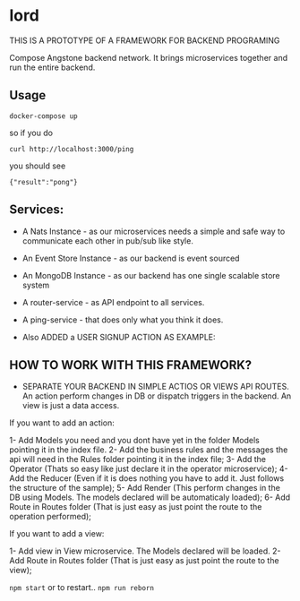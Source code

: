 # lord

THIS IS A PROTOTYPE OF A FRAMEWORK FOR BACKEND PROGRAMING

Compose Angstone backend network.
It brings microservices together and run the entire backend.

## Usage

```docker-compose up```

so if you do

```curl http://localhost:3000/ping```

you should see

``{"result":"pong"}``

## Services:

* A Nats Instance - as our microservices needs a simple  and safe way to communicate each other in pub/sub like style.
* An Event Store Instance - as our backend is event sourced
* An MongoDB Instance - as our backend has one single scalable store system

* A router-service - as API endpoint to all services.
* A ping-service - that does only what you think it does.
* Also ADDED a USER SIGNUP ACTION AS EXAMPLE:

## HOW TO WORK WITH THIS FRAMEWORK?

* SEPARATE YOUR BACKEND IN SIMPLE ACTIOS OR VIEWS API ROUTES.
An action perform changes in DB or dispatch triggers in the backend.
An view is just a data access.

If you want to add an action:

1- Add Models you need and you dont have yet in the folder Models pointing it in the index file.
2- Add the business rules and the messages the api will need in the Rules folder pointing it in the index file;
3- Add the Operator (Thats so easy like just declare it in the operator microservice);
4- Add the Reducer (Even if it is does nothing you have to add it. Just follows the structure of the sample);
5- Add Render (This perform changes in the DB using Models. The models declared will be automaticaly loaded);
6- Add Route in Routes folder (That is just easy as just point the route to the operation performed);

If you want to add a view:

1- Add view in View microservice. The Models declared will be loaded.
2- Add Route in Routes folder (That is just easy as just point the route to the view);

```npm start```
or to restart..
```npm run reborn```

